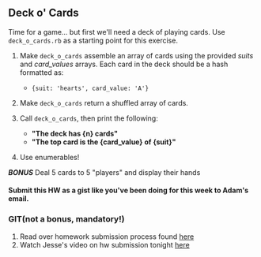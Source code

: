 ## Deck o' Cards

Time for a game… but first we'll need a deck of playing cards. Use `deck_o_cards.rb` as a starting point for this exercise.

1. Make `deck_o_cards` assemble an array of cards using the provided *suits* and *card_values* arrays. Each card in the deck should be a hash formatted as:
	* `{suit: 'hearts', card_value: 'A'}`
2. Make `deck_o_cards` return a shuffled array of cards.
3. Call `deck_o_cards`, then print the following:
	* **"The deck has {n} cards"**
	* **"The top card is the {card_value} of {suit}"**

4. Use enumerables!

<b>*BONUS*</b> Deal 5 cards to 5 "players" and display their hands

#### Submit this HW as a gist like you've been doing for this week to Adam's email.

### GIT(not a bonus, mandatory!)
1. Read over homework submission process found [here](https://github.com/ga-students/wdi_dc5_tek_hw)
2. Watch Jesse's video on hw submission tonight [here](https://github.com/ga-students/addbass/blob/master/w01/d04_warmup/homework-review.md)
